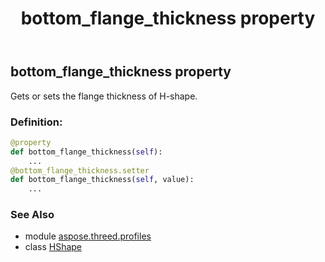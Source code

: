 ﻿---
title: bottom_flange_thickness property
second_title: Aspose.3D for Python via .NET API References
description: 
type: docs
weight: 120
url: /python-net/aspose.threed.profiles/hshape/bottom_flange_thickness/
is_root: false
---

## bottom_flange_thickness property


Gets or sets the flange thickness of H-shape.
### Definition:
```python
@property
def bottom_flange_thickness(self):
    ...
@bottom_flange_thickness.setter
def bottom_flange_thickness(self, value):
    ...
```

### See Also
* module [aspose.threed.profiles](../../)
* class [HShape](/3d/python-net/aspose.threed.profiles/hshape)
